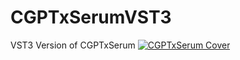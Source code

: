 # CGPTxSerumVST3
VST3 Version of CGPTxSerum
[![CGPTxSerum Cover](https://raw.githubusercontent.com/your-username/your-repo/your-branch-name/CGPTxSerum_Cover.png)](https://raw.githubusercontent.com/your-username/your-repo/main/CGPTxSerum_Cover.png
)
